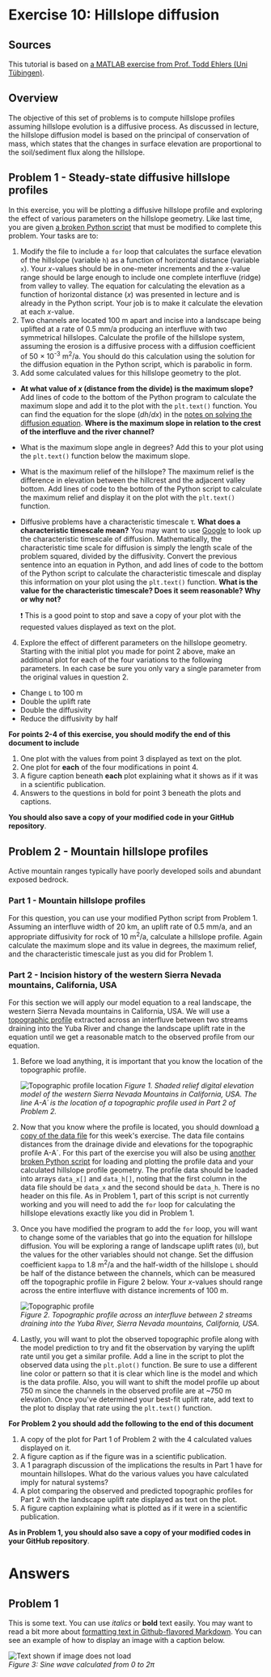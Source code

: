 # Exercise 10: Hillslope diffusion

## Sources
This tutorial is based on [a MATLAB exercise from Prof. Todd Ehlers (Uni Tübingen)](http://www.mnf.uni-tuebingen.de/fachbereiche/geowissenschaften/arbeitsgruppen/mineralogie-geodynamik/forschungsbereich/geologie-geodynamik/workgroup.html).

## Overview
The objective of this set of problems is to compute hillslope profiles assuming hillslope evolution is a diffusive process.
As discussed in lecture, the hillslope diffusion model is based on the principal of conservation of mass, which states that the changes in surface elevation are proportional to the soil/sediment flux along the hillslope.

## Problem 1 - Steady-state diffusive hillslope profiles
In this exercise, you will be plotting a diffusive hillslope profile and exploring the effect of various parameters on the hillslope geometry.
Like last time, you are given [a broken Python script](hillslope_profile_ex1.py) that must be modified to complete this problem.
Your tasks are to:

1. Modify the file to include a `for` loop that calculates the surface elevation of the hillslope (variable `h`) as a function of horizontal distance (variable `x`).
Your *x*-values should be in one-meter increments and the *x*-value range should be large enough to include one complete interfluve (ridge) from valley to valley.
The equation for calculating the elevation as a function of horizontal distance (*x*) was presented in lecture and is already in the Python script.
Your job is to make it calculate the elevation at each *x*-value.
2. Two channels are located 100 m apart and incise into a landscape being uplifted at a rate of 0.5 mm/a producing an interfluve with two symmetrical hillslopes.
Calculate the profile of the hillslope system, assuming the erosion is a diffusive process with a diffusion coefficient of 50 × 10<sup>-3</sup> m<sup>2</sup>/a.
You should do this calculation using the solution for the diffusion equation in the Python script, which is parabolic in form.
3. Add some calculated values for this hillslope geometry to the plot.
  - **At what value of *x* (distance from the divide) is the maximum slope?**
  Add lines of code to the bottom of the Python program to calculate the maximum slope and add it to the plot with the `plt.text()` function.
  You can find the equation for the slope (*dh*/*dx*) in the [notes on solving the diffusion equation](https://github.com/Intro-Quantitative-Geology/Lesson-10-Natural-diffusion/blob/master/Lesson/Solving-the-diffusion-equation-notes.pdf).
  **Where is the maximum slope in relation to the crest of the interfluve and the river channel?**
  - What is the maximum slope angle in degrees?
  Add this to your plot using the `plt.text()` function below the maximum slope.
  - What is the maximum relief of the hillslope?
  The maximum relief is the difference in elevation between the hillcrest and the adjacent valley bottom.
  Add lines of code to the bottom of the Python script to calculate the maximum relief and display it on the plot with the `plt.text()` function.
  - Diffusive problems have a characteristic timescale τ.
  **What does a characteristic timescale mean?**
  You may want to use [Google](https://www.google.fi) to look up the characteristic timescale of diffusion.
  Mathematically, the characteristic time scale for diffusion is simply the length scale of the problem squared, divided by the diffusivity.
  Convert the previous sentence into an equation in Python, and add lines of code to the bottom of the Python script to calculate the characteristic timescale and display this information on your plot using the `plt.text()` function.
  **What is the value for the characteristic timescale?
  Does it seem reasonable?
  Why or why not?**

    :heavy_exclamation_mark: This is a good point to stop and save a copy of your plot with the requested values displayed as text on the plot.

4. Explore the effect of different parameters on the hillslope geometry.
Starting with the initial plot you made for point 2 above, make an additional plot for each of the four variations to the following parameters.
In each case be sure you only vary a single parameter from the original values in question 2.
  - Change `L` to 100 m
  - Double the uplift rate
  - Double the diffusivity
  - Reduce the diffusivity by half

**For points 2-4 of this exercise, you should modify the end of this document to include**

1. One plot with the values from point 3 displayed as text on the plot.
2. One plot for **each** of the four modifications in point 4.
3. A figure caption beneath **each** plot explaining what it shows as if it was in a scientific publication.
4. Answers to the questions in bold for point 3 beneath the plots and captions.

**You should also save a copy of your modified code in your GitHub repository**.

## Problem 2 - Mountain hillslope profiles
Active mountain ranges typically have poorly developed soils and abundant exposed bedrock.

### Part 1 - Mountain hillslope profiles
For this question, you can use your modified Python script from Problem 1.
Assuming an interfluve width of 20 km, an uplift rate of 0.5 mm/a, and an appropriate diffusivity for rock of 10 m<sup>2</sup>/a, calculate a hillslope profile.
Again calculate the maximum slope and its value in degrees, the maximum relief, and the characteristic timescale just as you did for Problem 1.

### Part 2 - Incision history of the western Sierra Nevada mountains, California, USA 
For this section we will apply our model equation to a real landscape, the western Sierra Nevada mountains in California, USA.
We will use a [topographic profile](sierras_profile.txt) extracted across an interfluve between two streams draining into the Yuba River and change the landscape uplift rate in the equation until we get a reasonable match to the observed profile from our equation.

1. Before we load anything, it is important that you know the location of the topographic profile.

    ![Topographic profile location](Images/Sierras_profile_map.png)
    *Figure 1. Shaded relief digital elevation model of the western Sierra Nevada Mountains in California, USA. The line A-A´ is the location of a topographic profile used in Part 2 of Problem 2.*

2. Now that you know where the profile is located, you should download [a copy of the data file](sierras_profile.txt) for this week's exercise.
The data file contains distances from the drainage divide and elevations for the topographic profile A-A´.
For this part of the exercise you will also be using [another broken Python script](hillslope_profile_ex2.2.py) for loading and plotting the profile data and your calculated hillslope profile geometry.
The profile data should be loaded into arrays `data_x[]` and `data_h[]`, noting that the first column in the data file should be `data_x` and the second should be `data_h`.
There is no header on this file.
As in Problem 1, part of this script is not currently working and you will need to add the `for` loop for calculating the hillslope elevations exactly like you did in Problem 1.
3. Once you have modified the program to add the `for` loop, you will want to change some of the variables that go into the equation for hillslope diffusion.
You will be exploring a range of landscape uplift rates (`U`), but the values for the other variables should not change.
Set the diffusion coefficient `kappa` to 1.8 m<sup>2</sup>/a and the half-width of the hillslope `L` should be half of the distance between the channels, which can be measured off the topographic profile in Figure 2 below.
Your *x*-values should range across the entire interfluve with distance increments of 100 m.

    ![Topographic profile](Images/sierras_profile.png)<br/>
    *Figure 2. Topographic profile across an interfluve between 2 streams draining into the Yuba River, Sierra Nevada mountains, California, USA.*

4. Lastly, you will want to plot the observed topographic profile along with the model prediction to try and fit the observation by varying the uplift rate until you get a similar profile.
Add a line in the script to plot the observed data using the `plt.plot()` function.
Be sure to use a different line color or pattern so that it is clear which line is the model and which is the data profile.
Also, you will want to shift the model profile up about 750 m since the channels in the observed profile are at ~750 m elevation.
Once you've determined your best-fit uplift rate, add text to the plot to display that rate using the `plt.text()` function.

**For Problem 2 you should add the following to the end of this document**

1. A copy of the plot for Part 1 of Problem 2 with the 4 calculated values displayed on it.
2. A figure caption as if the figure was in a scientific publication.
3. A 1 paragraph discussion of the implications the results in Part 1 have for mountain hillslopes. What do the various values you have calculated imply for natural systems?
4. A plot comparing the observed and predicted topographic profiles for Part 2 with the landscape uplift rate displayed as text on the plot.
5. A figure caption explaining what is plotted as if it were in a scientific publication.

**As in Problem 1, you should also save a copy of your modified codes in your GitHub repository**.

# Answers
## Problem 1
This is some text. You can use *italics* or **bold** text easily. You may want to read a bit more about [formatting text in Github-flavored Markdown](https://help.github.com/articles/basic-writing-and-formatting-syntax/). You can see an example of how to display an image with a caption below.

![Text shown if image does not load](Images/sine.png)<br/>
*Figure 3: Sine wave calculated from 0 to 2π*
